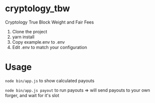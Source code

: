 # cryptology_tbw
Cryptology True Block Weight and Fair Fees

1) Clone the project
2) yarn install
3) Copy example.env to .env
4) Edit .env to match your configuration


# Usage
`node bin/app.js` to show calculated payouts

`node bin/app.js payout` to run payouts => will send payouts to your own forger, and wait for it's slot
